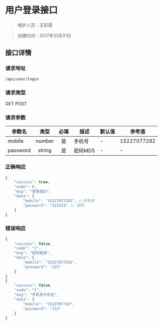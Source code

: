 # 用户登录接口

> 维护人员：王彩霖

> 创建时间：2017年10月31日

## 接口详情

### 请求地址
```
/api/user/login
```

### 请求类型
GET POST

### 请求参数
| 参数名 | 类型 | 必填 | 描述 | 默认值 | 参考值 |
| --- | :---: | :---: | --- | --- | --- |
| mobile | number | 是 | 手机号 | - | 15227077282 |
| password | string | 是 | 密码MD5 | - |  - |

### 正确响应
```javascript
{
    "success": true,
    "code": 0,
    "msg": "登录成功",
    "data": {
        "mobile": "15227077281", //手机号
        "password": "123123" // 密码
    }
}
```

### 错误响应
```javascript
{
    "success": false,
    "code": "1",
    "msg": "密码错误",
    "data": {
        "mobile": "15227077281",
        "password": "123"
    }
}
{
    "success": false,
    "code": "1",
    "msg": "手机号不存在",
    "data": {
        "mobile": "1522707728",
        "password": "123"
    }
}
```
